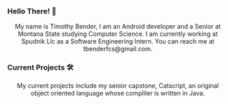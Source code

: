 ### Hello There! 👋

<p align="center">My name is Timothy Bender, I am an Android developer and a Senior at Montana State studying Computer Science. I am currently working at Spudnik Llc as a Software Engineering Intern. You can reach me at tbenderfcs@gmail.com.</p>

### Current Projects :hammer_and_wrench:

<p align="center">My current projects include my senior capstone, Catscript, an original object oriented language whose compliler is written in Java.</p>





